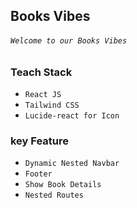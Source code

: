 ## Books Vibes

###### `Welcome to our Books Vibes`


### Teach Stack
 - `React JS`
 - `Tailwind CSS`
 - `Lucide-react for Icon`

### key Feature
- `Dynamic Nested Navbar`
- `Footer`
- `Show Book Details`
- `Nested Routes`